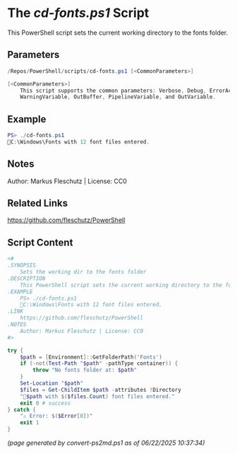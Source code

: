 The *cd-fonts.ps1* Script
===========================

This PowerShell script sets the current working directory to the fonts folder.

Parameters
----------
```powershell
/Repos/PowerShell/scripts/cd-fonts.ps1 [<CommonParameters>]

[<CommonParameters>]
    This script supports the common parameters: Verbose, Debug, ErrorAction, ErrorVariable, WarningAction, 
    WarningVariable, OutBuffer, PipelineVariable, and OutVariable.
```

Example
-------
```powershell
PS> ./cd-fonts.ps1
📂C:\Windows\Fonts with 12 font files entered.

```

Notes
-----
Author: Markus Fleschutz | License: CC0

Related Links
-------------
https://github.com/fleschutz/PowerShell

Script Content
--------------
```powershell
<#
.SYNOPSIS
	Sets the working dir to the fonts folder
.DESCRIPTION
	This PowerShell script sets the current working directory to the fonts folder.
.EXAMPLE
	PS> ./cd-fonts.ps1
	📂C:\Windows\Fonts with 12 font files entered.
.LINK
	https://github.com/fleschutz/PowerShell
.NOTES
	Author: Markus Fleschutz | License: CC0
#>

try {
	$path = [Environment]::GetFolderPath('Fonts')
	if (-not(Test-Path "$path" -pathType container)) {
		throw "No fonts folder at: $path"
	}
	Set-Location "$path"
	$files = Get-ChildItem $path -attributes !Directory
	"📂$path with $($files.Count) font files entered."
	exit 0 # success
} catch {
	"⚠️ Error: $($Error[0])"
	exit 1
}
```

*(page generated by convert-ps2md.ps1 as of 06/22/2025 10:37:34)*
